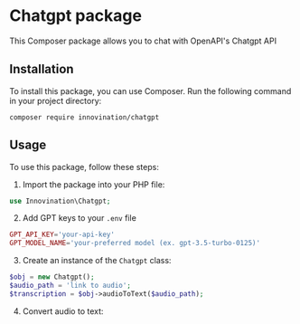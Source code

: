 # Chatgpt package

This Composer package allows you to chat with OpenAPI's Chatgpt API

## Installation

To install this package, you can use Composer. Run the following command in your project directory:

```
composer require innovination/chatgpt
```

## Usage

To use this package, follow these steps:

1. Import the package into your PHP file:

```php
use Innovination\Chatgpt;
```

2. Add GPT keys to your `.env` file

```php
GPT_API_KEY='your-api-key'
GPT_MODEL_NAME='your-preferred model (ex. gpt-3.5-turbo-0125)'
```
3. Create an instance of the `Chatgpt` class:

```php
$obj = new Chatgpt();
$audio_path = 'link to audio';
$transcription = $obj->audioToText($audio_path);
```

4. Convert audio to text: